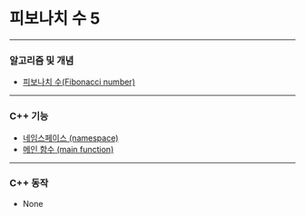# 피보나치 수 5

***

### 알고리즘 및 개념
* [피보나치 수(Fibonacci number)](https://github.com/Khamax4mr/Study-Baekjoon-edition/wiki/%ED%94%BC%EB%B3%B4%EB%82%98%EC%B9%98-%EC%88%98-(Fibonacci-numbers))

***

### C++ 기능
* [네임스페이스 (namespace)](https://github.com/Khamax4mr/Study-Baekjoon-edition/wiki/%EB%84%A4%EC%9E%84%EC%8A%A4%ED%8E%98%EC%9D%B4%EC%8A%A4-(namespace))
* [메인 함수 (main function)](https://github.com/Khamax4mr/Study-Baekjoon-edition/wiki/%EB%A9%94%EC%9D%B8-%ED%95%A8%EC%88%98-(main-function))

***

### C++ 동작
* None
